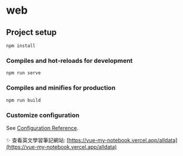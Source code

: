 # web

## Project setup
```
npm install
```

### Compiles and hot-reloads for development
```
npm run serve
```

### Compiles and minifies for production
```
npm run build
```

### Customize configuration
See [Configuration Reference](https://cli.vuejs.org/config/).


✨ 查看英文學習筆記網站:  [https://vue-my-notebook.vercel.app/alldata](https://vue-my-notebook.vercel.app/alldata)

